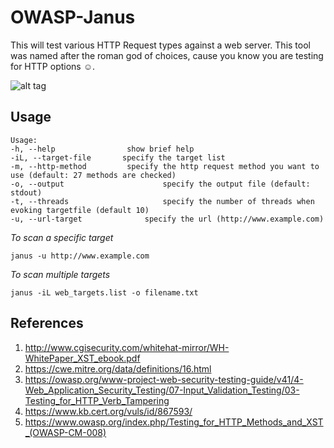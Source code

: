 # OWASP-Janus
This will test various HTTP Request types against a web server. This tool was named after the roman god of choices, cause you know you are testing for HTTP options ☺️.

![alt tag](https://images.squarespace-cdn.com/content/v1/5b0c0ce212b13f38032df407/1546345063175-WFZGSLS422WOYRZB448U/ke17ZwdGBToddI8pDm48kOTw0z0GRa9jLSnKi1NEowhZw-zPPgdn4jUwVcJE1ZvWQUxwkmyExglNqGp0IvTJZUJFbgE-7XRK3dMEBRBhUpxPd_n6sohiW4hfnzFrq19wzNMyVyLKwqapB1v2VBra5epUCc2oVatrtGzV2lrE7v8/God-Janus-Image-xn903.jpg)

## Usage
```
Usage:
-h, --help                show brief help
-iL, --target-file       specify the target list
-m, --http-method 	      specify the http request method you want to use (default: 27 methods are checked)
-o, --output				      specify the output file (default: stdout)
-t, --threads				      specify the number of threads when evoking targetfile (default 10)
-u, --url-target		      specify the url (http://www.example.com)
```

*To scan a specific target*
```
janus -u http://www.example.com
```
*To scan multiple targets*
```
janus -iL web_targets.list -o filename.txt
```

## References
1. http://www.cgisecurity.com/whitehat-mirror/WH-WhitePaper_XST_ebook.pdf
2. https://cwe.mitre.org/data/definitions/16.html
3. https://owasp.org/www-project-web-security-testing-guide/v41/4-Web_Application_Security_Testing/07-Input_Validation_Testing/03-Testing_for_HTTP_Verb_Tampering
4. https://www.kb.cert.org/vuls/id/867593/
5. https://www.owasp.org/index.php/Testing_for_HTTP_Methods_and_XST_(OWASP-CM-008)

